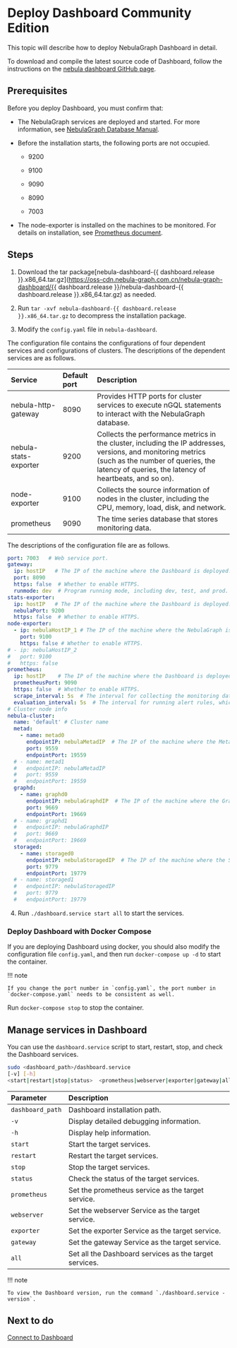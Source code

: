# Deploy Dashboard Community Edition

This topic will describe how to deploy NebulaGraph Dashboard in detail.

To download and compile the latest source code of Dashboard, follow the instructions on the [nebula dashboard GitHub page](https://github.com/vesoft-inc/nebula-dashboard).

## Prerequisites

Before you deploy Dashboard, you must confirm that:

- The NebulaGraph services are deployed and started. For more information, see [NebulaGraph Database Manual](../2.quick-start/1.quick-start-workflow.md).

- Before the installation starts, the following ports are not occupied.
  
  - 9200

  - 9100

  - 9090

  - 8090

  - 7003

- The node-exporter is installed on the machines to be monitored. For details on installation, see [Prometheus document](https://prometheus.io/docs/guides/node-exporter/).

## Steps

1. Download the tar package[nebula-dashboard-{{ dashboard.release }}.x86_64.tar.gz](https://oss-cdn.nebula-graph.com.cn/nebula-graph-dashboard/{{ dashboard.release }}/nebula-dashboard-{{ dashboard.release }}.x86_64.tar.gz)  as needed.

2. Run `tar -xvf nebula-dashboard-{{ dashboard.release }}.x86_64.tar.gz` to decompress the installation package.

3. Modify the `config.yaml` file in `nebula-dashboard`.

  The configuration file contains the configurations of four dependent services and configurations of clusters. The descriptions of the dependent services are as follows.

  |Service|Default port| Description|
  |:---|:---|:---|
  |nebula-http-gateway |8090| Provides HTTP ports for cluster services to execute nGQL statements to interact with the NebulaGraph database. |
  |nebula-stats-exporter |9200| Collects the performance metrics in the cluster, including the IP addresses, versions, and monitoring metrics (such as the number of queries, the latency of queries, the latency of heartbeats, and so on). |
  |node-exporter |9100| Collects the source information of nodes in the cluster, including the CPU, memory, load, disk, and network. |
  |prometheus |9090| The time series database that stores monitoring data. |

  The descriptions of the configuration file are as follows.

  ```yaml
  port: 7003   # Web service port.
  gateway:
    ip: hostIP   # The IP of the machine where the Dashboard is deployed.
    port: 8090
    https: false  # Whether to enable HTTPS.
    runmode: dev  # Program running mode, including dev, test, and prod. It is used to distinguish between different running environments generally.
  stats-exporter:
    ip: hostIP   # The IP of the machine where the Dashboard is deployed.
    nebulaPort: 9200
    https: false  # Whether to enable HTTPS.
  node-exporter:
    - ip: nebulaHostIP_1 # The IP of the machine where the NebulaGraph is deployed.
      port: 9100
      https: false # Whether to enable HTTPS.
  # - ip: nebulaHostIP_2
  #   port: 9100
  #   https: false
  prometheus:
    ip: hostIP    # The IP of the machine where the Dashboard is deployed.
    prometheusPort: 9090
    https: false  # Whether to enable HTTPS.
    scrape_interval: 5s  # The interval for collecting the monitoring data, which is 1 minute by default.
    evaluation_interval: 5s  # The interval for running alert rules, which is 1 minute by default.
  # Cluster node info
  nebula-cluster:
    name: 'default' # Cluster name
    metad:
      - name: metad0
        endpointIP: nebulaMetadIP  # The IP of the machine where the Meta service is deployed.
        port: 9559
        endpointPort: 19559
    # - name: metad1
    #   endpointIP: nebulaMetadIP
    #   port: 9559
    #   endpointPort: 19559  
    graphd:
      - name: graphd0
        endpointIP: nebulaGraphdIP  # The IP of the machine where the Graph service is deployed.
        port: 9669
        endpointPort: 19669
    # - name: graphd1
    #   endpointIP: nebulaGraphdIP
    #   port: 9669
    #   endpointPort: 19669  
    storaged:
      - name: storaged0
        endpointIP: nebulaStoragedIP  # The IP of the machine where the Storage service is deployed.
        port: 9779
        endpointPort: 19779
    # - name: storaged1
    #   endpointIP: nebulaStoragedIP
    #   port: 9779
    #   endpointPort: 19779  
  ```

4. Run `./dashboard.service start all` to start the services.

### Deploy Dashboard with Docker Compose

If you are deploying Dashboard using docker, you should also modify the configuration file `config.yaml`, and then run `docker-compose up -d` to start the container.

!!! note

    If you change the port number in `config.yaml`, the port number in `docker-compose.yaml` needs to be consistent as well.

Run `docker-compose stop` to stop the container.

## Manage services in Dashboard

You can use the `dashboard.service` script to start, restart, stop, and check the Dashboard services.

```bash
sudo <dashboard_path>/dashboard.service
[-v] [-h]
<start|restart|stop|status>  <prometheus|webserver|exporter|gateway|all>
```

| Parameter                  | Description       |
| :------------------------- | :------------------- |
| `dashboard_path` | Dashboard installation path.  |
| `-v`                       | Display detailed debugging information.   |
| `-h`                       | Display help information.        |
| `start`                    | Start the target services.       |
| `restart`                  | Restart the target services.       |
| `stop`                     | Stop the target services.           |
| `status`                   | Check the status of the target services.       |
| `prometheus`               | Set the prometheus service as the target service. |
| `webserver`                | Set the webserver Service as the target service.  |
| `exporter`                 | Set the exporter Service as the target service.   |
| `gateway`                  | Set the gateway Service as the target service.    |
| `all`                      | Set all the Dashboard services as the target services.       |

!!! note

    To view the Dashboard version, run the command `./dashboard.service -version`.

## Next to do

[Connect to Dashboard](3.connect-dashboard.md)
